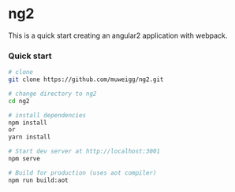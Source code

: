 # ng2
This is a quick start creating an angular2 application with webpack.

### Quick start
```bash
# clone
git clone https://github.com/muweigg/ng2.git

# change directory to ng2
cd ng2

# install dependencies
npm install
or
yarn install

# Start dev server at http://localhost:3001
npm serve

# Build for production (uses aot compiler)
npm run build:aot
```